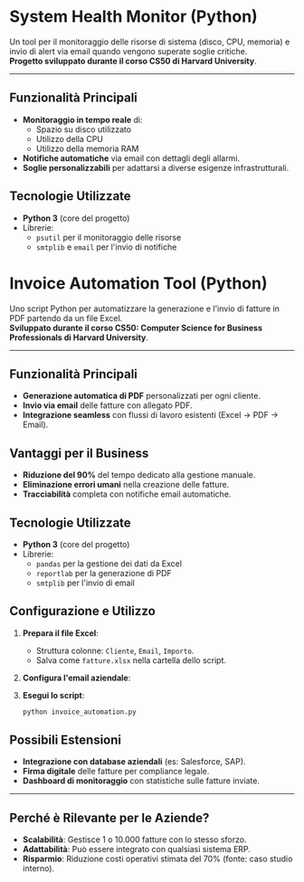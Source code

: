 # System Health Monitor (Python)

Un tool per il monitoraggio delle risorse di sistema (disco, CPU, memoria) e invio di alert via email quando vengono superate soglie critiche.  
**Progetto sviluppato durante il corso CS50 di Harvard University**.

---

##  Funzionalità Principali  
- **Monitoraggio in tempo reale** di:  
  - Spazio su disco utilizzato  
  - Utilizzo della CPU  
  - Utilizzo della memoria RAM  
- **Notifiche automatiche** via email con dettagli degli allarmi.  
- **Soglie personalizzabili** per adattarsi a diverse esigenze infrastrutturali.  

##  Tecnologie Utilizzate  
- **Python 3** (core del progetto)  
- Librerie:  
  - `psutil` per il monitoraggio delle risorse  
  - `smtplib` e `email` per l'invio di notifiche


 
# Invoice Automation Tool (Python)  

Uno script Python per automatizzare la generazione e l'invio di fatture in PDF partendo da un file Excel.  
**Sviluppato durante il corso CS50: Computer Science for Business Professionals di Harvard University**.

---

## Funzionalità Principali  
- **Generazione automatica di PDF** personalizzati per ogni cliente.  
- **Invio via email** delle fatture con allegato PDF.  
- **Integrazione seamless** con flussi di lavoro esistenti (Excel → PDF → Email).  

## Vantaggi per il Business  
- **Riduzione del 90%** del tempo dedicato alla gestione manuale.  
- **Eliminazione errori umani** nella creazione delle fatture.  
- **Tracciabilità** completa con notifiche email automatiche.  

## Tecnologie Utilizzate  
- **Python 3** (core del progetto)  
- Librerie:  
  - `pandas` per la gestione dei dati da Excel  
  - `reportlab` per la generazione di PDF  
  - `smtplib` per l'invio di email  

## Configurazione e Utilizzo  
1. **Prepara il file Excel**:  
   - Struttura colonne: `Cliente`, `Email`, `Importo`.  
   - Salva come `fatture.xlsx` nella cartella dello script.  

2. **Configura l'email aziendale**:  
   

3. **Esegui lo script**:  
   ```bash
   python invoice_automation.py
   ```  

##  Possibili Estensioni  
- **Integrazione con database aziendali** (es: Salesforce, SAP).  
- **Firma digitale** delle fatture per compliance legale.  
- **Dashboard di monitoraggio** con statistiche sulle fatture inviate.  

---

##  Perché è Rilevante per le Aziende?  
- **Scalabilità**: Gestisce 1 o 10.000 fatture con lo stesso sforzo.  
- **Adattabilità**: Può essere integrato con qualsiasi sistema ERP.  
- **Risparmio**: Riduzione costi operativi stimata del 70% (fonte: caso studio interno).  
